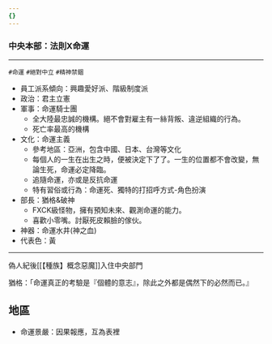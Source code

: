 ```yaml
---
{}
---
```

### **中央本部：法則X命運**

---

`#命運` `#絕對中立` `#精神禁錮`

- 員工派系傾向：興趣愛好派、階級制度派
- 政治：君主立憲
- 軍事：命運騎士團
    - 全大陸最忠誠的機構。絕不會對雇主有一絲背叛、違逆組織的行為。
    - 死亡率最高的機構
- 文化：命運主義
    - 參考地區：亞洲，包含中國、日本、台灣等文化
    - 每個人的一生在出生之時，便被決定下了了。一生的位置都不會改變，無論生死，命運必定降臨。
    - 追隨命運，亦或是反抗命運
    - 特有習俗或行為：命運死、獨特的打招呼方式-角色扮演
- 部長：猶格&破神
    - FXCK級怪物，擁有預知未來、觀測命運的能力。
    - 喜歡小零嘴。討厭死皮賴臉的傢伙。
- 神器：命運水井(神之血)
- 代表色：黃

---

偽人紀後[[【種族】概念惡魔]]入住中央部門

猶格：「命運真正的考驗是『個體的意志』，除此之外都是偶然下的必然而已。』

## 地區

- 命運景嚴：因果報應，互為表裡